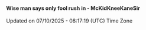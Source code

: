 #### Wise man says only fool rush in - McKidKneeKaneSir
Updated on 07/10/2025 - 08:17:19 (UTC) Time Zone
